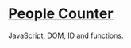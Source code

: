 # [People Counter](https://danilocanuto.github.io/people-counter)

<file src="index.html"/>

JavaScript, DOM, ID and functions.

